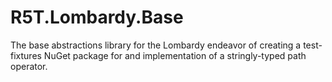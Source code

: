 # R5T.Lombardy.Base
The base abstractions library for the Lombardy endeavor of creating a test-fixtures NuGet package for and implementation of a stringly-typed path operator.
